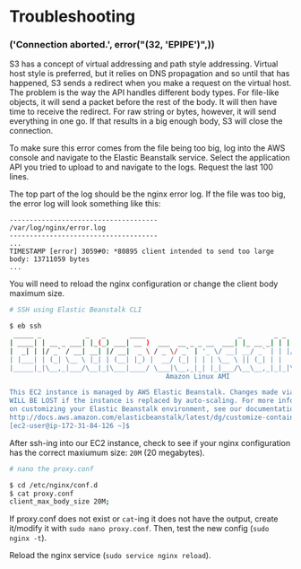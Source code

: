 # Troubleshooting

### ('Connection aborted.', error("(32, 'EPIPE')",))

S3 has a concept of virtual addressing and path style addressing. Virtual host style is preferred, but it relies on DNS propagation and so until that has happened, S3 sends a redirect when you make a request on the virtual host. The problem is the way the API handles different body types. For file-like objects, it will send a packet before the rest of the body. It will then have time to receive the redirect. For raw string or bytes, however, it will send everything in one go. If that results in a big enough body, S3 will close the connection.

To make sure this error comes from the file being too big, log into the AWS console and navigate to the Elastic Beanstalk service. Select the application API you tried to upload to and navigate to the logs. Request the last 100 lines.

The top part of the log should be the nginx error log. If the file was too big, the error log will look something like this:
```
-------------------------------------
/var/log/nginx/error.log
-------------------------------------
...
TIMESTAMP [error] 3059#0: *80895 client intended to send too large body: 13711059 bytes
...
```

You will need to reload the nginx configuration or change the client body maximum size.
```sh
# SSH using Elastic Beanstalk CLI

$ eb ssh
 _____ _           _   _      ____                       _        _ _
| ____| | __ _ ___| |_(_) ___| __ )  ___  __ _ _ __  ___| |_ __ _| | | __
|  _| | |/ _` / __| __| |/ __|  _ \ / _ \/ _` | '_ \/ __| __/ _` | | |/ /
| |___| | (_| \__ \ |_| | (__| |_) |  __/ (_| | | | \__ \ || (_| | |   <
|_____|_|\__,_|___/\__|_|\___|____/ \___|\__,_|_| |_|___/\__\__,_|_|_|\_\
                                       Amazon Linux AMI

This EC2 instance is managed by AWS Elastic Beanstalk. Changes made via SSH
WILL BE LOST if the instance is replaced by auto-scaling. For more information
on customizing your Elastic Beanstalk environment, see our documentation here:
http://docs.aws.amazon.com/elasticbeanstalk/latest/dg/customize-containers-ec2.html
[ec2-user@ip-172-31-84-126 ~]$ 
```

After ssh-ing into our EC2 instance, check to see if your nginx configuration has the correct maxiumum size: `20M` (20 megabytes).
```sh
# nano the proxy.conf

$ cd /etc/nginx/conf.d
$ cat proxy.conf
client_max_body_size 20M;
```

If proxy.conf does not exist or `cat`-ing it does not have the output, create it/modify it with `sudo nano proxy.conf`. Then, test the new config (`sudo nginx -t`).

Reload the nginx service (`sudo service nginx reload`).




